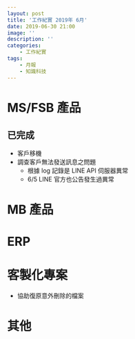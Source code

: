 ```yaml
---
layout: post
title: '工作紀實 2019年 6月'
date: 2019-06-30 21:00
image: ''
description: ''
categories:
    - 工作紀實
tags:
    - 月報
    - 知識科技
---
```


# MS/FSB 產品

## 已完成

* 客戶移機
* 調查客戶無法發送訊息之問題
    + 根據 log 記錄是 LINE API 伺服器異常
    + 6/5 LINE 官方也公告發生過異常

# MB 產品

# ERP

# 客製化專案

* 協助復原意外刪除的檔案

# 其他
